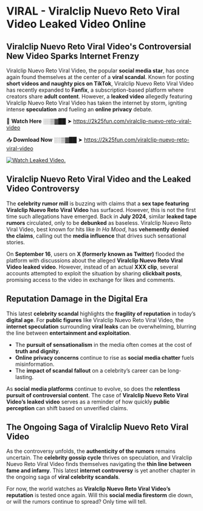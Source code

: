 # VIRAL - Viralclip Nuevo Reto Viral Video Leaked Video Online

## **Viralclip Nuevo Reto Viral Video's Controversial New Video Sparks Internet Frenzy**  

Viralclip Nuevo Reto Viral Video, the popular **social media star**, has once again found themselves at the center of a **viral scandal**. Known for posting **short videos and naughty pics on TikTok**, Viralclip Nuevo Reto Viral Video has recently expanded to **Fanfix**, a subscription-based platform where creators share **adult content**. However, a **leaked video** allegedly featuring Viralclip Nuevo Reto Viral Video has taken the internet by storm, igniting intense **speculation** and fueling an **online privacy** debate.  

🔴 **Watch Here** ░░▒▓██ ➤ https://2k25fun.com/viralclip-nuevo-reto-viral-video  

📥 **Download Now** ░░▒▓██ ➤ https://2k25fun.com/viralclip-nuevo-reto-viral-video  

[![Watch Leaked Video.](https://miro.medium.com/v2/resize:fit:828/format:webp/1*cilzJN44JGOrTw9NJCrNHA.gif "Watch Leaked Video")](https://2k25fun.com/viralclip-nuevo-reto-viral-video)

## **Viralclip Nuevo Reto Viral Video and the Leaked Video Controversy**  

The **celebrity rumor mill** is buzzing with claims that a **sex tape featuring Viralclip Nuevo Reto Viral Video** has surfaced. However, this is not the first time such allegations have emerged. Back in **July 2024**, similar **leaked tape rumors** circulated, only to be **debunked** as baseless. Viralclip Nuevo Reto Viral Video, best known for hits like *In Ha Mood*, has **vehemently denied the claims**, calling out the **media influence** that drives such sensational stories.  

On **September 16**, users on **X (formerly known as Twitter)** flooded the platform with discussions about the alleged **Viralclip Nuevo Reto Viral Video leaked video**. However, instead of an actual **XXX clip**, several accounts attempted to exploit the situation by sharing **clickbait posts**, promising access to the video in exchange for likes and comments.  

## **Reputation Damage in the Digital Era**  

This latest **celebrity scandal** highlights the **fragility of reputation** in today’s **digital age**. For **public figures** like Viralclip Nuevo Reto Viral Video, the **internet speculation** surrounding **viral leaks** can be overwhelming, blurring the line between **entertainment and exploitation**.  

- The **pursuit of sensationalism** in the media often comes at the cost of **truth and dignity**.  
- **Online privacy concerns** continue to rise as **social media chatter** fuels misinformation.  
- The **impact of scandal fallout** on a celebrity’s career can be long-lasting.  

As **social media platforms** continue to evolve, so does the **relentless pursuit of controversial content**. The case of **Viralclip Nuevo Reto Viral Video’s leaked video** serves as a reminder of how quickly **public perception** can shift based on unverified claims.  

## **The Ongoing Saga of Viralclip Nuevo Reto Viral Video**  

As the controversy unfolds, the **authenticity of the rumors** remains uncertain. The **celebrity gossip cycle** thrives on speculation, and Viralclip Nuevo Reto Viral Video finds themselves navigating the **thin line between fame and infamy**. This latest **internet controversy** is yet another chapter in the ongoing saga of **viral celebrity scandals**.  

For now, the world watches as **Viralclip Nuevo Reto Viral Video’s reputation** is tested once again. Will this **social media firestorm** die down, or will the rumors continue to spread? Only time will tell.